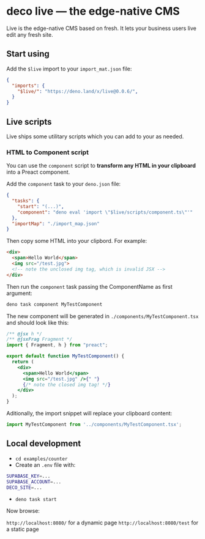 # deco live — the edge-native CMS

Live is the edge-native CMS based on fresh.
It lets your business users live edit any fresh site.

## Start using

Add the `$live` import to your `import_mat.json` file:

```json
{
  "imports": {
    "$live/": "https://deno.land/x/live@0.0.6/",
  }
}
```

## Live scripts

Live ships some utilitary scripts which you can add to your as needed.

### HTML to Component script

You can use the `component` script to **transform any HTML in your clipboard** into a Preact component.

Add the `component` task to your `deno.json` file:

```json
{
  "tasks": {
    "start": "(...)",
    "component": "deno eval 'import \"$live/scripts/component.ts\"'"
  },
  "importMap": "./import_map.json"
}
```

Then copy some HTML into your clipbord. For example:

```html
<div>
  <span>Hello World</span>
  <img src="/test.jpg"> 
  <!-- note the unclosed img tag, which is invalid JSX -->
</div>
```

Then run the `component` task passing the ComponentName as first argument:

```bash
deno task component MyTestComponent
```

The new component will be generated in `./components/MyTestComponent.tsx` and should look like this:

```jsx
/** @jsx h */
/** @jsxFrag Fragment */
import { Fragment, h } from "preact";

export default function MyTestComponent() {
  return (
    <div>
      <span>Hello World</span>
      <img src="/test.jpg" />{" "}
      {/* note the closed img tag! */}
    </div>
  );
}
```

Aditionally, the import snippet will replace your clipboard content:

```jsx
import MyTestComponent from '../components/MyTestComponent.tsx';
```

## Local development

- `cd examples/counter`
- Create an `.env` file with:

```bash
SUPABASE_KEY=...
SUPABASE_ACCOUNT=...
DECO_SITE=...
```

- `deno task start`

Now browse:

`http://localhost:8080/` for a dynamic page
`http://localhost:8080/test` for a static page
